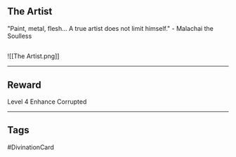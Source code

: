 ## The Artist
"Paint, metal, flesh... A true artist does not limit himself." - Malachai the Soulless
## 
![[The Artist.png]]

---
## Reward
Level 4 Enhance
Corrupted

---
## Tags
#DivinationCard